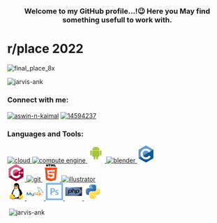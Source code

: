 <h3 align="center">Welcome to my GitHub profile...!😉 Here you May find something usefull to work with.</h3>

# r/place 2022 # 

![final_place_8x](https://placedata.reddit.com/data/final_place_8x.png)
<p align="left"> <img src="https://komarev.com/ghpvc/?username=jarvis-ank&label=Profile%20views&color=00ff00&style=flat" alt="jarvis-ank" /> </p>

<h3 align="left">Connect with me:</h3>
<p align="left">
<a href="https://linkedin.com/in/aswin-n-kaimal" target="blank"><img align="center" src="https://cdn.jsdelivr.net/npm/simple-icons@3.0.1/icons/linkedin.svg" alt="aswin-n-kaimal" height="30" width="40" /></a>
<a href="https://stackoverflow.com/users/14594237" target="blank"><img align="center" src="https://cdn.jsdelivr.net/npm/simple-icons@3.0.1/icons/stackoverflow.svg" alt="14594237" height="30" width="40" /></a>

</p>

<h3 align="left">Languages and Tools:</h3>
<p align="left">
  </a> <a href="https://cloud.google.com" target="_blank"> <img src="https://logos-world.net/wp-content/uploads/2021/02/Google-Cloud-Emblem.png" alt="cloud" width="60" height="40"/> </a>
  <a href="https://cloud.google.com/compute" target="_blank"> <img src="https://www.logo.wine/a/logo/Google_Compute_Engine/Google_Compute_Engine-Logo.wine.svg" alt="compute engine" width="40" height="40"/> </a>     
     <a href="https://developer.android.com" target="_blank"> <img src="https://raw.githubusercontent.com/devicons/devicon/master/icons/android/android-original-wordmark.svg" alt="android" width="40" height="40"/> </a>
  <a href="https://www.blender.org/" target="_blank"> <img src="https://download.blender.org/branding/community/blender_community_badge_white.svg" alt="blender" width="40" height="40"/> </a> <a href="https://www.cprogramming.com/" target="_blank"> <img src="https://raw.githubusercontent.com/devicons/devicon/master/icons/c/c-original.svg" alt="c" width="40" height="40"/> </a><br>
  <a href="https://www.w3schools.com/cpp/" target="_blank"> <img src="https://raw.githubusercontent.com/devicons/devicon/master/icons/cplusplus/cplusplus-original.svg" alt="cplusplus" width="40" height="40"/> </a>
  <a href="https://git-scm.com/" target="_blank"> <img src="https://www.vectorlogo.zone/logos/git-scm/git-scm-icon.svg" alt="git" width="40" height="40"/> </a> 
  <a href="https://www.w3.org/html/" target="_blank"> <img src="https://raw.githubusercontent.com/devicons/devicon/master/icons/html5/html5-original-wordmark.svg" alt="html5" width="40" height="40"/> </a> 
  <a href="https://www.adobe.com/in/products/illustrator.html" target="_blank"> <img src="https://www.vectorlogo.zone/logos/adobe_illustrator/adobe_illustrator-icon.svg" alt="illustrator" width="40" height="40"/> </a><br>
  <a href="https://www.linux.org/" target="_blank"> <img src="https://raw.githubusercontent.com/devicons/devicon/master/icons/linux/linux-original.svg" alt="linux" width="40" height="40"/> </a> 
  <a href="https://www.mysql.com/" target="_blank"> <img src="https://raw.githubusercontent.com/devicons/devicon/master/icons/mysql/mysql-original-wordmark.svg" alt="mysql" width="40" height="40"/> </a>  
  <a href="https://www.photoshop.com/en" target="_blank"> <img src="https://raw.githubusercontent.com/devicons/devicon/master/icons/photoshop/photoshop-line.svg" alt="photoshop" width="40" height="40"/> </a>
  <a href="https://www.php.net" target="_blank"> <img src="https://raw.githubusercontent.com/devicons/devicon/master/icons/php/php-original.svg" alt="php" width="40" height="40"/> </a> <a href="https://www.python.org" target="_blank"> <img src="https://raw.githubusercontent.com/devicons/devicon/master/icons/python/python-original.svg" alt="python" width="40" height="40"/> </a>
  

<p>&nbsp;<img align="center" src="https://github-readme-stats.vercel.app/api?username=jarvis-ank&show_icons=true&locale=en" alt="jarvis-ank" /></p>

